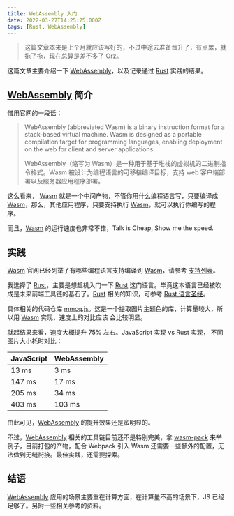 ```yaml
---
title: WebAssembly 入门
date: 2022-03-27T14:25:25.000Z
tags: [Rust, WebAssembly]
---
```


> 这篇文章本来是上个月就应该写好的，不过中途去准备晋升了，有点累，就拖了拖，现在总算是差不多了 Orz。

这篇文章主要介绍一下 [WebAssembly]，以及记录通过 [Rust] 实践的结果。

<!-- more -->

## [WebAssembly] 简介

借用官网的一段话：

> WebAssembly (abbreviated Wasm) is a binary instruction format for a stack-based virtual machine. Wasm is designed as a portable compilation target for programming languages, enabling deployment on the web for client and server applications.
>
> WebAssembly（缩写为 Wasm）是一种用于基于堆栈的虚拟机的二进制指令格式。Wasm 被设计为编程语言的可移植编译目标，支持 web 客户端部署以及服务器应用程序部署。

这么看来， [Wasm] 就是一个中间产物，不管你用什么编程语言写，只要编译成 [Wasm]，那么，其他应用程序，只要支持执行 [Wasm]，就可以执行你编写的程序。

而且，[Wasm] 的运行速度也非常不错，Talk is Cheap, Show me the speed.

## 实践

[Wasm] 官网已经列举了有哪些编程语言支持编译到 [Wasm]，请参考 [支持列表](https://webassembly.org/getting-started/developers-guide/)。

我选择了 [Rust]，主要是想趁机入门一下 [Rust] 这门语言。毕竟这本语言已经被吹成是未来前端工具链的基石了。[Rust] 相关的知识，可参考 [Rust 语言圣经](https://github.com/sunface/rust-course)。

具体相关的代码仓库 [mmcq.js]。这是一个提取图片主题色的库，计算量较大，所以用 [Wasm] 实现，速度上的对比应该
会比较明显。

就起结果来看，速度大概提升 75% 左右。JavaScript 实现 vs Rust 实现， 不同图片大小耗时对比：

| JavaScript | WebAssembly |
| ---------- | ----------- |
| 13 ms      | 3 ms        |
| 147 ms     | 17 ms       |
| 205 ms     | 34 ms       |
| 403 ms     | 103 ms      |

由此可见，[WebAssembly] 的提升效果还是蛮明显的。

不过，[WebAssembly] 相关的工具链目前还不是特别完美，拿 [wasm-pack] 来举例子，目前打包的产物，配合 Webpack 引入 Wasm 还需要一些额外的配置，无法做到无缝衔接。最佳实践，还需要探索。

## 结语

[WebAssembly] 应用的场景主要重在计算方面，在计算量不高的场景下，JS 已经足够了。另附一些相关参考的资料。

[wasm-pack]: https://github.com/rustwasm/wasm-pack
[webassembly]: https://webassembly.org/
[wasm]: https://webassembly.org/
[rust]: https://www.rust-lang.org/
[mmcq.js]: https://github.com/0x-jerry/mmcq.js
